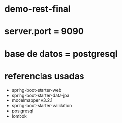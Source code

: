 # demo-rest-final
# server.port = 9090
# base de datos = postgresql
# referencias usadas
  - spring-boot-starter-web
  - spring-boot-starter-data-jpa
  - modelmapper v3.2.1
  - spring-boot-starter-validation
  - postgresql
  - lombok
